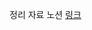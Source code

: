 정리 자료 노션
[링크](https://whimsical-dugout-2c6.notion.site/SpringBoot-Websocket-ReactJS-7f83f0fc60f342268398bbdcee56a0cd)
